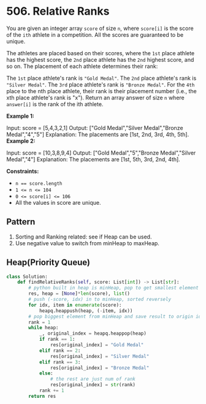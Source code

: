 # 506. Relative Ranks

You are given an integer array `score` of size `n`, where `score[i]` is the score of the `ith` athlete in a competition. All the scores are guaranteed to be unique.

The athletes are placed based on their scores, where the `1st` place athlete has the highest score, the `2nd` place athlete has the `2nd` highest score, and so on. The placement of each athlete determines their rank:

The `1st` place athlete's rank is `"Gold Medal"`.
The `2nd` place athlete's rank is `"Silver Medal"`.
The `3rd` place athlete's rank is `"Bronze Medal"`.
For the `4th` place to the nth place athlete, their rank is their placement number (i.e., the xth place athlete's rank is "x").
Return an array answer of size `n` where `answer[i]` is the rank of the ith athlete.


**Example 1:**

Input: score = [5,4,3,2,1]
Output: ["Gold Medal","Silver Medal","Bronze Medal","4","5"]
Explanation: The placements are [1st, 2nd, 3rd, 4th, 5th].
**Example 2:**

Input: score = [10,3,8,9,4]
Output: ["Gold Medal","5","Bronze Medal","Silver Medal","4"]
Explanation: The placements are [1st, 5th, 3rd, 2nd, 4th].

 

**Constraints:**

* `n == score.length`
* `1 <= n <= 104`
* `0 <= score[i] <= 106`
* All the values in score are unique.



## Pattern
1. Sorting and Ranking related: see if Heap can be used.
2. Use negative value to switch from minHeap to maxHeap.

## Heap(Priority Queue)

```python
class Solution:
    def findRelativeRanks(self, score: List[int]) -> List[str]:
        # python built in heap is minHeap, pop to get smallest element
        res, heap = [None]*len(score), list()
        # push (-score, idx) in to minHeap, sorted reversely
        for idx, item in enumerate(score):
            heapq.heappush(heap, (-item, idx))
        # pop biggest element from minHeap and save result to origin idx
        rank = 1
        while heap:
            _, original_index = heapq.heappop(heap)
            if rank == 1:
                res[original_index] = "Gold Medal"
            elif rank == 2:
                res[original_index] = "Silver Medal"
            elif rank == 3:
                res[original_index] = "Bronze Medal"
            else:
                # the rest are just num of rank
                res[original_index] = str(rank)
            rank += 1
        return res
```